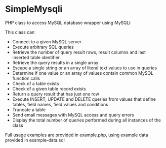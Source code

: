 SimpleMysqli
=============

PHP class to access MySQL database wrapper using MySQLi

This class can:

- Connect to a given MySQL server
- Execute arbitrary SQL queries
- Retrieve the number of query result rows, result columns and last inserted table identifier
- Retrieve the query results in a single array
- Escape a single string or an array of literal text values to use in queries
- Determine if one value or an array of values contain common MySQL function calls
- Check of a table exists
- Check of a given table record exists
- Return a query result that has just one row
- Execute INSERT, UPDATE and DELETE queries from values that define tables, field names, field values and conditions
- Truncate a table
- Send email messages with MySQL access and query errors
- Display the total number of queries performed during all instances of the class

Full usage examples are provided in example.php, using example data provided in example-data.sql
